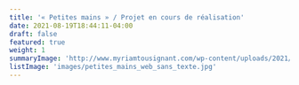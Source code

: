 ```yaml
---
title: '« Petites mains » / Projet en cours de réalisation'
date: 2021-08-19T18:44:11-04:00
draft: false
featured: true
weight: 1
summaryImage: 'http://www.myriamtousignant.com/wp-content/uploads/2021/08/petites_mains_web_sans_texte.jpg'
listImage: 'images/petites_mains_web_sans_texte.jpg'
---
```

